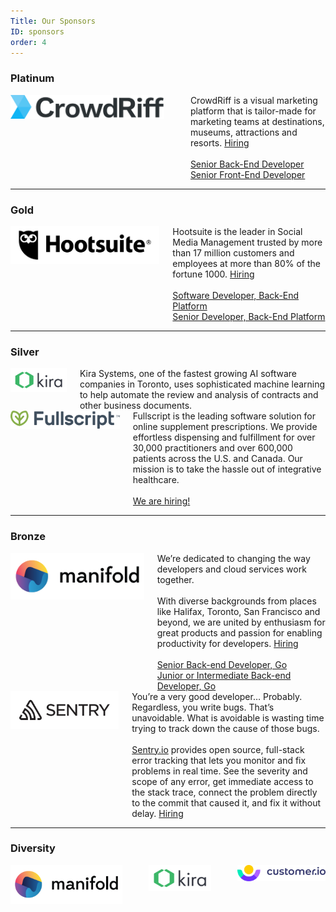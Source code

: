 ```yaml
---
Title: Our Sponsors
ID: sponsors
order: 4
---
```


### Platinum

<div class="section sponsor columns is-vcentered">
  <div class="column is-6 platinum">
    <a href="https://crowdriff.com/" target="_blank">
      <img src="/img/sponsors/crowdriff-logo.png" /></a>
  </div>
  <div class="column is-1"></div>
  <div class="column">
    CrowdRiff is a visual marketing platform that is tailor-made for marketing teams at destinations, museums,
    attractions and resorts. <span class="tag is-warning"><a href="https://crowdriff.com/careers/" target="_blank"
        style="color:inherit;">Hiring</a></span>
    <br><br>
    <a href="https://jobs.lever.co/crowdriff/cc050fd9-5638-47da-91cc-7efcbaade6e0" target="_blank">Senior Back-End Developer</a>
    <br>
    <a href="https://jobs.lever.co/crowdriff/47232762-ed97-4177-b6b4-fad18ef1ed83" target="_blank">Senior Front-End Developer</a>
  </div>
</div>

---

### Gold

<div class="section sponsor columns is-vcentered">
  <div class="column is-5 gold">
    <a href="https://hootsuite.com" target="_blank">
      <img src="/img/sponsors/hootsuite-logo.png" />
    </a>
  </div>
  <div class="column">
    Hootsuite is the leader in Social Media Management trusted by more than 17 million customers and employees at more
    than 80% of the fortune 1000. <span class="tag is-warning"><a href="https://careers.hootsuite.com/global/en"
        target="_blank" style="color:inherit;">Hiring</a></span>
    <br>
    <br>
    <a href="https://careers.hootsuite.com/global/en/job/1548745/Software-Developer-Back-End-Platform" target="_blank">Software
      Developer, Back-End Platform</a>
    <br>
    <a href="https://careers.hootsuite.com/global/en/job/1484839/Senior-Developer-Back-End-Platform" target="_blank">Senior Developer,
      Back-End Platform</a>
    <br>
  </div>
</div>

---

### Silver

<div class="section sponsor columns is-vcentered">
  <div class="column is-4">
    <a href="https://kirasystems.com/" target="_blank">
      <img src="/img/sponsors/kira-logo.svg" width="300px"/>
    </a>
  </div>
  <div class="column">
    Kira Systems, one of the fastest growing AI software companies in Toronto, uses sophisticated machine learning to
    help automate the review and analysis of contracts and other business documents.
  </div>
</div>
<div class="section sponsor columns is-vcentered">
  <div class="column is-4 silver">
    <a href="https://fullscript.com" target="_blank">
      <img src="/img/sponsors/fullscript-logo.png" />
    </a>
  </div>
  <div class="column">
    Fullscript is the leading software solution for online supplement prescriptions. We provide effortless dispensing
    and fulfillment for over 30,000 practitioners and over 600,000 patients across the U.S. and Canada. Our mission is
    to take the hassle out of integrative healthcare.
    <br>
    <br>
    <span class="tag is-warning">
      <a href="https://fullscript.com/careers?utm_source=conference&utm_medium=social&utm_campaign=GoCon" target="_blank" style="color:inherit;">
        We are hiring!
      </a>
    </span>
  </div>
</div>

---

### Bronze

<div class="section sponsor columns">
  <div class="column is-3 bronze">
    <a href="https://www.manifold.co/gocon?utm_campaign=gocon&utm_source=gocon&utm_medium=sponsorship" target="_blank">
      <img src="/img/sponsors/manifold-logo.png" />
    </a>
  </div>
  <div class="column">
    We’re dedicated to changing the way developers and cloud services work together.
    <br>
    <br>
    With diverse backgrounds from places like Halifax, Toronto, San Francisco and beyond, we are united by enthusiasm
    for great products and passion for enabling productivity for developers. <span class="tag is-warning"><a href="https://www.manifold.co/careers" target="_blank" style="color:inherit;">Hiring</a></span>
    <br>
    <br>
    <a href="https://jobs.careerbeacon.com/details/senior-backend-developer-go/1497371" target="_blank">Senior Back-end Developer, Go</a>
    <br>
    <a href="https://jobs.careerbeacon.com/details/junior-or-intermediate-backend-developer-go/1497373" target="_blank">Junior or Intermediate Back-end Developer, Go</a>
    <br>
  </div>
</div>

<div class="section sponsor columns">
  <div class="column is-3 bronze">
    <a href="https://sentry.io/welcome/" target="_blank">
      <img src="/img/sponsors/sentry-logo.svg" />
    </a>
  </div>
  <div class="column">
    You’re a very good developer… Probably. Regardless, you write bugs. That’s unavoidable. What is avoidable is wasting time trying to track down the cause of those bugs. 
    <br><br>
    <a href="https://sentry.io/welcome/" target="_blank">Sentry.io</a> provides open source, full-stack error tracking that lets you monitor and fix problems in real time. See the severity and scope of any error, get immediate access to the stack trace, connect the problem directly to the commit that caused it, and fix it without delay. <span class="tag is-warning"><a href="https://sentry.io/careers/" target="_blank" style="color:inherit;">Hiring</a></span>
  </div>
</div>

---

### Diversity

<!-- row 1 -->
<div class="section columns sponsor is-vcentered is-centered">
  <div class="column is-one-third diversity">
    <a href="https://www.manifold.co/gocon?utm_campaign=gocon&utm_source=gocon&utm_medium=sponsorship" target="_blank">
      <img src="/img/sponsors/manifold-logo.png" />
    </a>
  </div>
  <div class="is-divider-vertical"></div>
  <div class="column is-one-third diversity">
    <a href="https://kirasystems.com/" target="_blank">
      <img src="/img/sponsors/kira-logo.svg" />
    </a>
  </div>
  <div class="is-divider-vertical"></div>
  <div class="column is-one-third diversity">
    <a href="https://customer.io/" target="_blank">
      <img src="/img/sponsors/customer-io-logo-color.svg" />
    </a>
  </div>
</div>
